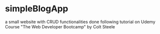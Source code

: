 # simpleBlogApp
a small website with CRUD functionalities done following tutorial on Udemy Course "The Web Developer Bootcamp" by Colt Steele
